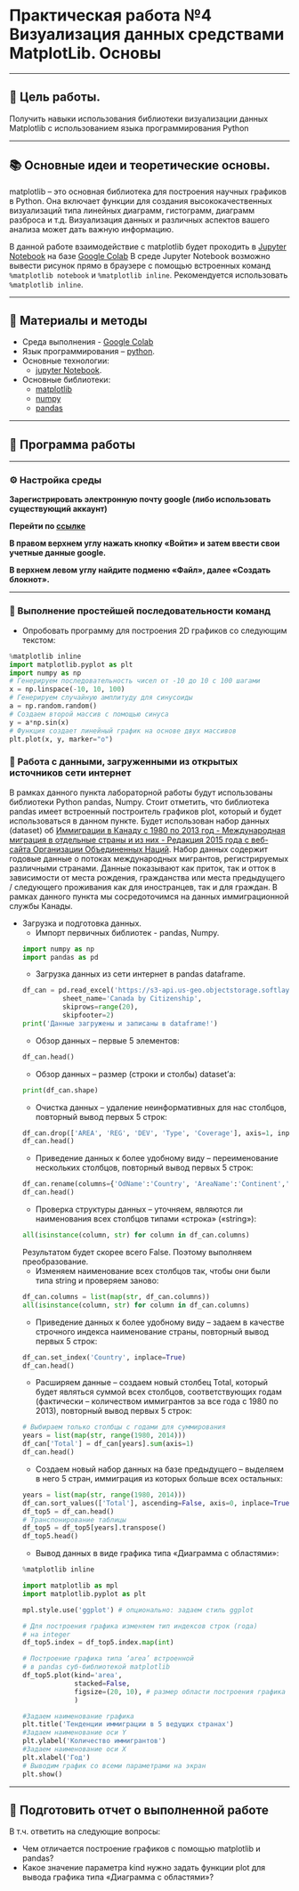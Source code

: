 # Практическая работа №4 Визуализация данных средствами MatplotLib. Основы 

---

## 🎯 Цель работы.

Получить навыки использования библиотеки визуализации данных Matplotlib с использованием языка программирования Python

---

## 📚 Основные идеи и теоретические основы.

matplotlib – это основная библиотека для построения научных графиков в Python. 
Она включает функции для создания высококачественных визуализаций типа линейных диаграмм, гистограмм, диаграмм разброса и т.д. 
Визуализация данных и различных аспектов вашего анализа может дать важную информацию. 

В данной работе взаимодействие с matplotlib будет проходить в [Jupyter Notebook](Pr_3.md) на базе [Google Colab](https://colab.research.google.com/notebooks/intro.ipynb)
В среде Jupyter Notebook  возможно вывести рисунок прямо в браузере с помощью встроенных команд ```%matplotlib notebook``` и ```%matplotlib inline```.
Рекомендуется использовать ```%matplotlib inline```.

---

## 📁 Материалы и методы

- Среда выполнения - [Google Colab](https://github.com/deepmipt/dlschl/wiki/Инструкция-по-работе-с-Google-Colab)
- Язык программирования – [python](https://www.python.org/).
- Основные технологии:
  -  [jupyter Notebook](https://jupyter.org/).
- Основные библиотеки:
  - [matplotlib](https://matplotlib.org/)
  - [numpy](https://numpy.org/)
  - [pandas](https://pandas.pydata.org/)
 
---

## 🧪 Программа работы 

---

### ⚙️ Настройка среды  

**Зарегистрировать электронную почту google (либо использовать существующий аккаунт)**

**Перейти по [ссылке](https://colab.research.google.com/notebooks/intro.ipynb)**

**В правом верхнем углу нажать кнопку «Войти» и затем ввести свои учетные данные google.**

**В верхнем левом углу найдите подменю «Файл», далее «Создать блокнот».**

---


### 📌 Выполнение простейшей последовательности команд

  - Опробовать программу для построения 2D графиков со следующим текстом:
  ```python
  %matplotlib inline
  import matplotlib.pyplot as plt 
  import numpy as np
  # Генерируем последовательность чисел от -10 до 10 с 100 шагами 
  x = np.linspace(-10, 10, 100) 
  # Генерируем случайную амплитуду для синусоиды
  a = np.random.random()
  # Создаем второй массив с помощью синуса 
  y = a*np.sin(x) 
  # Функция создает линейный график на основе двух массивов 
  plt.plot(x, y, marker="o")

  ```
### 📌 Работа с данными, загруженными из открытых источников сети интернет

В рамках данного пункта лабораторной работы будут использованы библиотеки Python pandas, Numpy. 
Стоит отметить, что библиотека pandas имеет встроенный построитель графиков plot, который и будет использоваться в данном пункте. 
Будет использован набор данных (dataset) об [Иммиграции в Канаду с 1980 по 2013 год - Международная миграция в отдельные страны и из них - Редакция 2015 года с веб-сайта Организации Объединенных Наций](https://www.un.org/en/development/desa/population/migration/data/empirical2/migrationflows.shtml). 
Набор данных содержит годовые данные о потоках международных мигрантов, регистрируемых различными странами. 
Данные показывают как приток, так и отток в зависимости от места рождения, гражданства или места предыдущего / следующего проживания как для иностранцев, так и для граждан. 
В рамках данного пункта мы сосредоточимся на данных иммиграционной службы Канады.

  - Загрузка и подготовка данных.
    - Импорт первичных библиотек - pandas, Numpy.
    ```python
    import numpy as np
    import pandas as pd
    ```
    - Загрузка данных из сети интернет в pandas dataframe.
    ```python
    df_can = pd.read_excel('https://s3-api.us-geo.objectstorage.softlayer.net/cf-courses-data/CognitiveClass/DV0101EN/labs/Data_Files/Canada.xlsx',
              sheet_name='Canada by Citizenship',
              skiprows=range(20),
              skipfooter=2)
    print('Данные загружены и записаны в dataframe!')
    ```
    - Обзор данных – первые 5 элементов:
    ```python
    df_can.head()
    ```
    - Обзор данных – размер (строки и столбы) dataset’а:
    ```python
    print(df_can.shape)
    ```
    - Очистка данных – удаление неинформативных для нас столбцов, повторный вывод первых 5 строк:
    ```python
    df_can.drop(['AREA', 'REG', 'DEV', 'Type', 'Coverage'], axis=1, inplace=True)
    df_can.head()
    ```
    - Приведение данных к более удобному виду – переименование нескольких столбцов, повторный вывод первых 5 строк:
    ```python
    df_can.rename(columns={'OdName':'Country', 'AreaName':'Continent','RegName':'Region'}, inplace=True)
    df_can.head()
    ```
    - Проверка структуры данных – уточняем, являются ли наименования всех столбцов типами «строка» («string»):
    ```python
    all(isinstance(column, str) for column in df_can.columns)
    ```
    Результатом будет скорее всего False. Поэтому выполняем преобразование.
    - Изменяем наименование всех столбцов так, чтобы они были типа string и проверяем заново:
    ```python
    df_can.columns = list(map(str, df_can.columns))
    all(isinstance(column, str) for column in df_can.columns)
    ```
    - Приведение данных к более удобному виду – задаем в качестве строчного индекса наименование страны, повторный вывод первых 5 строк:
    ```python
    df_can.set_index('Country', inplace=True)
    df_can.head()
    ```
    - Расширяем данные – создаем новый столбец Total, который будет являться суммой всех столбцов, соответствующих годам (фактически – количеством иммигрантов за все года с 1980 по 2013), повторный вывод первых 5 строк:
    ```python
    # Выбираем только столбцы с годами для суммирования
    years = list(map(str, range(1980, 2014)))
    df_can['Total'] = df_can[years].sum(axis=1)
    df_can.head()
    ```
    - Создаем новый набор данных на базе предыдущего – выделяем в него 5 стран, иммиграция из которых больше всех остальных:
    ```python
    years = list(map(str, range(1980, 2014)))
    df_can.sort_values(['Total'], ascending=False, axis=0, inplace=True)
    df_top5 = df_can.head()
    # Транспонирование таблицы
    df_top5 = df_top5[years].transpose() 
    df_top5.head()
    ```
    - Вывод данных в виде графика типа «Диаграмма с областями»:
    ```python
    %matplotlib inline 
    
    import matplotlib as mpl
    import matplotlib.pyplot as plt
    
    mpl.style.use('ggplot') # опционально: задаем стиль ggplot
    
    # Для построения графика изменяем тип индексов строк (года) 
    # на integer
    df_top5.index = df_top5.index.map(int)
    
    # Построение графика типа ‘area’ встроенной 
    # в pandas суб-библиотекой matplotlib
    df_top5.plot(kind='area', 
                 stacked=False,
                 figsize=(20, 10), # размер области построения графика
                 )
    
    #Задаем наименование графика
    plt.title('Тенденции иммиграции в 5 ведущих странах')
    #Задаем наименование оси Y
    plt.ylabel('Количество иммигрантов')
    #Задаем наименование оси X
    plt.xlabel('Год')
    # Выводим график со всеми параметрами на экран
    plt.show()
    ```
    
---

## 📌 Подготовить отчет о выполненной работе
В т.ч. ответить на следующие вопросы:
  - Чем отличается построение графиков с помощью matplotlib и pandas?
  - Какое значение параметра kind нужно задать функции plot для вывода графика типа «Диаграмма с областями»?
